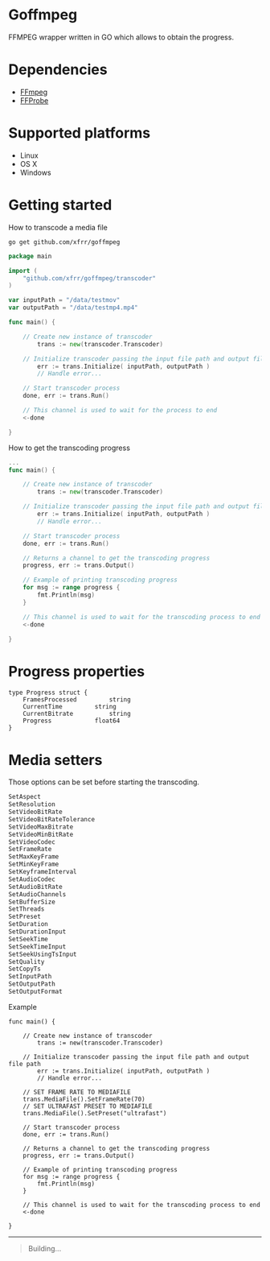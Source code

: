 ﻿# Goffmpeg
FFMPEG wrapper written in GO which allows to obtain the progress.

# Dependencies
- [FFmpeg](https://www.ffmpeg.org/)
- [FFProbe](https://www.ffmpeg.org/ffprobe.html)

# Supported platforms

 - Linux
 - OS X
 - Windows

# Getting started
How to transcode a media file
```shell
go get github.com/xfrr/goffmpeg
```

```go
package main

import (
    "github.com/xfrr/goffmpeg/transcoder"
)

var inputPath = "/data/testmov"
var outputPath = "/data/testmp4.mp4"

func main() {

	// Create new instance of transcoder
    	trans := new(transcoder.Transcoder)

	// Initialize transcoder passing the input file path and output file path
    	err := trans.Initialize( inputPath, outputPath )
    	// Handle error...

	// Start transcoder process
	done, err := trans.Run()

	// This channel is used to wait for the process to end
	<-done

}
```
How to get the transcoding progress
```go
...
func main() {

	// Create new instance of transcoder
    	trans := new(transcoder.Transcoder)

	// Initialize transcoder passing the input file path and output file path
    	err := trans.Initialize( inputPath, outputPath )
    	// Handle error...

	// Start transcoder process
	done, err := trans.Run()

	// Returns a channel to get the transcoding progress
	progress, err := trans.Output()

	// Example of printing transcoding progress
	for msg := range progress {
		fmt.Println(msg)
	}

	// This channel is used to wait for the transcoding process to end
	<-done

}
```
# Progress properties
```golang
type Progress struct {
	FramesProcessed			string
	CurrentTime			string
	CurrentBitrate			string
	Progress			float64
}
```
# Media setters
Those options can be set before starting the transcoding.
```js
SetAspect
SetResolution
SetVideoBitRate
SetVideoBitRateTolerance
SetVideoMaxBitrate
SetVideoMinBitRate
SetVideoCodec
SetFrameRate
SetMaxKeyFrame
SetMinKeyFrame
SetKeyframeInterval
SetAudioCodec
SetAudioBitRate
SetAudioChannels
SetBufferSize
SetThreads
SetPreset
SetDuration
SetDurationInput
SetSeekTime
SetSeekTimeInput
SetSeekUsingTsInput
SetQuality
SetCopyTs
SetInputPath
SetOutputPath
SetOutputFormat
```
Example
```golang
func main() {

	// Create new instance of transcoder
    	trans := new(transcoder.Transcoder)

	// Initialize transcoder passing the input file path and output file path
    	err := trans.Initialize( inputPath, outputPath )
    	// Handle error...

	// SET FRAME RATE TO MEDIAFILE
	trans.MediaFile().SetFrameRate(70)
	// SET ULTRAFAST PRESET TO MEDIAFILE
	trans.MediaFile().SetPreset("ultrafast")

	// Start transcoder process
	done, err := trans.Run()

	// Returns a channel to get the transcoding progress
	progress, err := trans.Output()

	// Example of printing transcoding progress
	for msg := range progress {
		fmt.Println(msg)
	}

	// This channel is used to wait for the transcoding process to end
	<-done

}
```

----
> Building...
